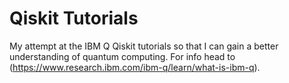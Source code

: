 # Qiskit Tutorials

My attempt at the IBM Q Qiskit tutorials so that I can gain a better understanding of quantum computing. For info head to (https://www.research.ibm.com/ibm-q/learn/what-is-ibm-q).
